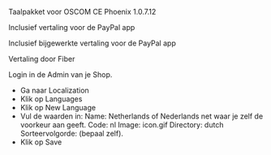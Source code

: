 Taalpakket voor OSCOM CE Phoenix 1.0.7.12

Inclusief vertaling voor de PayPal app

Inclusief bijgewerkte vertaling voor de PayPal app

Vertaling door Fiber

Login in de Admin van je Shop.
- Ga naar Localization 
- Klik op Languages
- Klik op New Language
- Vul de waarden in:
  Name: Netherlands of Nederlands net waar je zelf de voorkeur aan geeft.
  Code: nl
  Image: icon.gif
  Directory: dutch
  Sorteervolgorde: (bepaal zelf).
- Klik op Save
